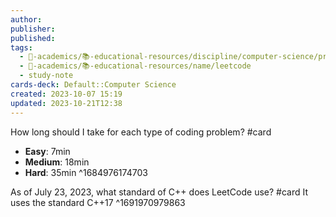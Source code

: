 ```yaml
---
author: 
publisher: 
published: 
tags:
  - 🔴-academics/📚-educational-resources/discipline/computer-science/programming-language/rust
  - 🔴-academics/📚-educational-resources/name/leetcode
  - study-note
cards-deck: Default::Computer Science
created: 2023-10-07 15:19
updated: 2023-10-21T12:38
---
```


How long should I take for each type of coding problem? 
#card 
- **Easy**: 7min
- **Medium**: 18min
- **Hard**: 35min
^1684976174703

As of July 23, 2023, what standard of C++ does LeetCode use?
#card 
It uses the standard C++17
^1691970979863
